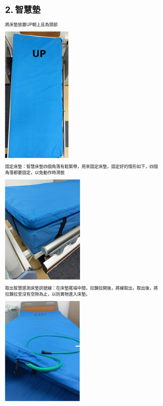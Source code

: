 # 2. 智慧墊

將床墊放置UP朝上且為頭部

![](../.gitbook/assets/image%20%287%29.png)

固定床墊：智慧床墊四個角落有鬆緊帶，用來固定床墊，固定好的情形如下，四個角落都要固定，以免動作時滑脫

![](../.gitbook/assets/image%20%2822%29.png)

取出智慧感測床墊訊號線：在床墊尾端中間，拉鍊拉開後，將線取出，取出後，將拉鍊拉至沒有空隙為止，以防異物進入床墊。

![](../.gitbook/assets/image%20%282%29.png)



